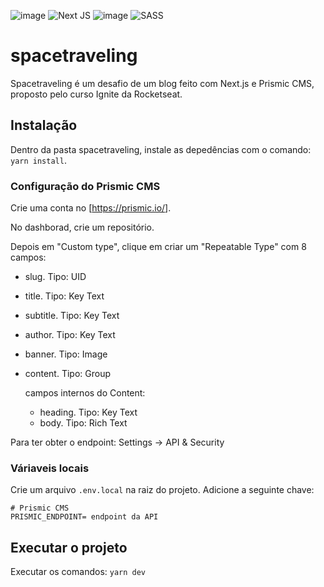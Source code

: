 ![image](https://img.shields.io/badge/React-20232A?style=for-the-badge&logo=react&logoColor=61DAFB) ![Next JS](https://img.shields.io/badge/Next-black?style=for-the-badge&logo=next.js&logoColor=white) ![image](https://img.shields.io/badge/TypeScript-007ACC?style=for-the-badge&logo=typescript&logoColor=white) ![SASS](https://img.shields.io/badge/SASS-hotpink.svg?style=for-the-badge&logo=SASS&logoColor=white)

# spacetraveling
Spacetraveling é um desafio de um blog feito com Next.js e Prismic CMS, proposto pelo curso Ignite da Rocketseat.

## Instalação
Dentro da pasta spacetraveling, instale as depedências com o comando: ``yarn install``.

### Configuração do Prismic CMS
Crie uma conta no [<https://prismic.io/>].

No dashborad, crie um repositório.

Depois em "Custom type", clique em criar um "Repeatable Type" com 8 campos:
- slug. Tipo: UID
- title. Tipo: Key Text
- subtitle. Tipo: Key Text
- author. Tipo: Key Text
- banner. Tipo: Image
- content. Tipo: Group

  campos internos do Content:
  - heading. Tipo: Key Text
  - body. Tipo: Rich Text


Para ter obter o endpoint: Settings -> API & Security


### Váriaveis locais
Crie um arquivo ``.env.local`` na raiz do projeto.
Adicione a seguinte chave:

~~~
# Prismic CMS
PRISMIC_ENDPOINT= endpoint da API
~~~


## Executar o projeto
Executar os comandos: ```yarn dev```
